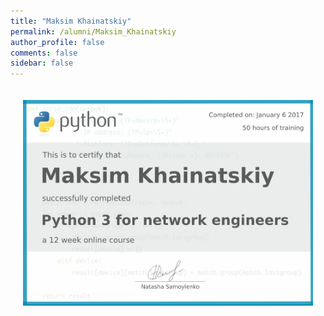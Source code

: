 ```yaml
---
title: "Maksim Khainatskiy"
permalink: /alumni/Maksim_Khainatskiy
author_profile: false
comments: false
sidebar: false
---
```


<div style="padding: 20px;">
  <img src="https://raw.githubusercontent.com/pyneng/pyneng.github.io/master/alumni/Maksim_Khainatskiy.png" alt="Python for network engineers">
</div>


